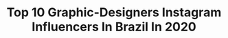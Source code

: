 ---
title: Top 10 Graphic-Designers Instagram Influencers In Brazil In 2020
description: >-
  Find top graphic-designers Instagram influencers in Brazil in 2020. Most popular hashtags: #carnaval #bloodlust #makeuptutorial #morphebabe.
platform: Instagram
profiles:
  - username: "bruhuli"
    fullname: >-
      Bruna Huli
    location: "Brazil"
    followers: 103134
    engagement: 633
    commentsToLikes: 0.013358
    avatar: "https://scontent-ams4-1.cdninstagram.com/v/t51.2885-19/s320x320/92202375_170859774003134_6323845112883314688_n.jpg?_nc_ht=scontent-ams4-1.cdninstagram.com&_nc_ohc=KzddZbYjUWgAX_dTsYy&oh=268c33c0825816e1a809834412257c20&oe=5EBBAF14"
    verified: false
    hashtags: "#motelrocks"
  - username: "jaimecoburn"
    fullname: >-
      Jaime Coburn
    location: "Brazil"
    followers: 10497
    engagement: 738
    commentsToLikes: 0.108890
    avatar: "https://scontent-ams4-1.cdninstagram.com/v/t51.2885-19/s320x320/84083032_2541136956146764_7227566924144574464_n.jpg?_nc_ht=scontent-ams4-1.cdninstagram.com&_nc_ohc=yT9_-EKPC98AX_0Kemw&oh=7226b6493c5a657f112d86a8d9f003c9&oe=5EB97673"
    verified: false
    hashtags: "#artistmilk1422, #tattoodesign, #floral, #valentine"
  - username: "giulia.yeyo"
    fullname: >-
      Giulia Giugno (줄리아)
    location: "Brazil"
    followers: 24417
    engagement: 1069
    commentsToLikes: 0.004344
    avatar: "https://scontent-amt2-1.cdninstagram.com/v/t51.2885-19/s320x320/69402217_479669902587709_2411886846968594432_n.jpg?_nc_ht=scontent-amt2-1.cdninstagram.com&_nc_ohc=V5qA9z3sHUIAX89P9wN&oh=86d47a0ddf023268dca9425223fd0c94&oe=5EB9A603"
    verified: false
    hashtags: ""
  - username: "lacdsgn"
    fullname: >-
      Paolo Lacava
    location: "Brazil"
    followers: 5292
    engagement: 1409
    commentsToLikes: 0.019708
    avatar: "https://scontent-gmp1-1.cdninstagram.com/v/t51.2885-19/s320x320/89604491_662525891188085_7697482336836780032_n.jpg?_nc_ht=scontent-gmp1-1.cdninstagram.com&_nc_ohc=VnZVX80ny8EAX93a9vU&oh=939c0b1fa8e895dad4a2f33961d1f66a&oe=5EAE0B18"
    verified: false
    hashtags: "#camisadogremio, #grizou, #lucasleiva, #cristiano"
  - username: "eudener"
    fullname: >-
      DENER BORDÃN™
    location: "Brazil"
    followers: 13977
    engagement: 741
    commentsToLikes: 0.024438
    avatar: "https://scontent-ams4-1.cdninstagram.com/v/t51.2885-19/s320x320/85156204_2695216450599229_7172576997565005824_n.jpg?_nc_ht=scontent-ams4-1.cdninstagram.com&_nc_ohc=Xi0aE_zdJm4AX9ttdZl&oh=a32ae2151eca0da030e59bd9bfd62611&oe=5EB8EE28"
    verified: false
    hashtags: "#hidrocortopazio, #lentesdecontatocolor, #hidrocorsolotica"
  - username: "palumalerba"
    fullname: >-
      Palu | Living my best life ✈️
    location: "Brazil"
    followers: 8604
    engagement: 742
    commentsToLikes: 0.025739
    avatar: "https://scontent-ams4-1.cdninstagram.com/v/t51.2885-19/s320x320/91253628_145548946850137_1546737089020690432_n.jpg?_nc_ht=scontent-ams4-1.cdninstagram.com&_nc_ohc=0d8U6WHFYM0AX-0f7lL&oh=a190b54156c5d0df8473737a0e22104a&oe=5EBCD192"
    verified: false
    hashtags: ""
  - username: "nathyro7"
    fullname: >-
      Nathalia Ro7
    location: "Brazil"
    followers: 16253
    engagement: 627
    commentsToLikes: 0.126066
    avatar: "https://instagram.fcpc1-1.fna.fbcdn.net/v/t51.2885-19/s320x320/77139383_482702102349789_376909442085552128_n.jpg?_nc_ht=instagram.fcpc1-1.fna.fbcdn.net&_nc_ohc=JHOj57DLybkAX9rkOVc&oh=1c67e78b8c94c3f38dc58c4bfa35aaf8&oe=5E9C21CD"
    verified: false
    hashtags: "#couples, #crazy, #followme, #nofilter"
  - username: "lais_tom"
    fullname: >-
      Laís Tomaselli | Florianópolis
    location: "Brazil"
    followers: 7105
    engagement: 996
    commentsToLikes: 0.039150
    avatar: "https://scontent-lhr8-1.cdninstagram.com/v/t51.2885-19/s320x320/72724950_2576268389360550_3652857895562772480_n.jpg?_nc_ht=scontent-lhr8-1.cdninstagram.com&_nc_ohc=HstXK3aVW9UAX8tnPHA&oh=b24db2818693837bcfdcb2060d7ff781&oe=5EBC2EA1"
    verified: false
    hashtags: ""
  - username: "ullycorrea"
    fullname: >-
      Ully Correa
    location: "Brazil"
    followers: 46091
    engagement: 476
    commentsToLikes: 0.012285
    avatar: "https://scontent-lhr8-1.cdninstagram.com/v/t51.2885-19/s320x320/57032372_447446269129965_3819997372520333312_n.jpg?_nc_ht=scontent-lhr8-1.cdninstagram.com&_nc_ohc=ap0JWJsgFXAAX-9FwVX&oh=12392d25ff39dc530de9731adee8a5f1&oe=5EBA2371"
    verified: false
    hashtags: "#fujixtra400, #surrealemcasa, #27, #ektar100"
  - username: "kakaunog"
    fullname: >-
      Camila Nogueira
    location: "Brazil"
    followers: 7505
    engagement: 390
    commentsToLikes: 0.041024
    avatar: "https://scontent-lhr8-1.cdninstagram.com/v/t51.2885-19/s320x320/87491029_1268527240162346_8464338546990252032_n.jpg?_nc_ht=scontent-lhr8-1.cdninstagram.com&_nc_ohc=_hn83o4P5XcAX-640PH&oh=5553902cc8bf702a37841de99933c94d&oe=5EBBD032"
    verified: false
    hashtags: "#pratigi, #praia, #carnaval, #vembrilh"
---
